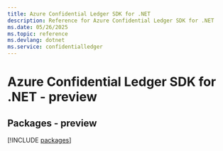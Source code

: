 ```yaml
---
title: Azure Confidential Ledger SDK for .NET
description: Reference for Azure Confidential Ledger SDK for .NET
ms.date: 05/26/2025
ms.topic: reference
ms.devlang: dotnet
ms.service: confidentialledger
---
```

# Azure Confidential Ledger SDK for .NET - preview
## Packages - preview
[!INCLUDE [packages](confidential-ledger-index.md)]